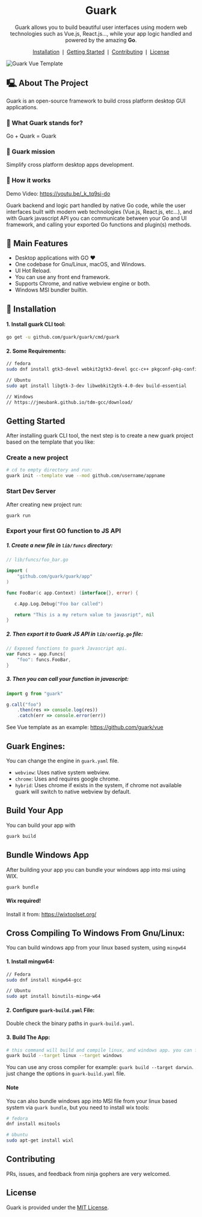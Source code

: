 <div align="center">
    <h1>Guark</h1>
    <p>Guark allows you to build beautiful user interfaces using modern web technologies such as Vue.js, React.js..., while your app logic handled and powered by the amazing <b>Go</b>.</p>
    <p align="center">
        <a href="#installation">Installation</a> ❘
        <a href="#getting-started">Getting Started</a> ❘
        <a href="#contributing">Contributing</a> ❘
        <a href="#license">License</a>
    </p>
</div>

![Guark Vue Template](https://i.imgur.com/RhU6bh7.png)



## 🖳  About The Project

Guark is an open-source framework to build cross platform desktop GUI applications.

### 📢 What Guark stands for?

Go + Quark = Guark

### 🔮 Guark mission

Simplify cross platform desktop apps development.

### 🎸 How it works

Demo Video: https://youtu.be/_k_tq9sj-do

Guark backend and logic part handled by native Go code, while the user interfaces built with modern web technologies (Vue.js, React.js, etc...), and with Guark javascript API you can communicate between your Go and UI framework, and calling your exported Go functions and plugin(s) methods.

## 💌  Main Features

- Desktop applications with GO ♥
- One codebase for Gnu/Linux, macOS, and Windows.
- UI Hot Reload.
- You can use any front end framework.
- Supports Chrome, and native webview engine or both.
- Windows MSI bundler builtin.


## 📜  Installation

#### 1. Install guark CLI tool:
```bash
go get -u github.com/guark/guark/cmd/guark
```

#### 2. Some Requirements:

```bash
// fedora
sudo dnf install gtk3-devel webkit2gtk3-devel gcc-c++ pkgconf-pkg-config

// Ubuntu
sudo apt install libgtk-3-dev libwebkit2gtk-4.0-dev build-essential

// Windows
// https://jmeubank.github.io/tdm-gcc/download/
```

## Getting Started

After installing guark CLI tool, the next step is to create a new guark project based on the template that you like:

### Create a new project

```bash
# cd to empty directory and run:
guark init --template vue --mod github.com/username/appname
```

### Start Dev Server

After creating new project run:
```bash
guark run
```

### Export your first GO function to JS API

##### 1. Create a new file in `lib/funcs` directory:
```go
// lib/funcs/foo_bar.go

import (
    "github.com/guark/guark/app"
)

func FooBar(c app.Context) (interface{}, error) {

   c.App.Log.Debug("Foo bar called")

   return "This is a my return value to javasript", nil
}
```

##### 2. Then export it to Guark JS API in `lib/config.go` file:

```go
// Exposed functions to guark Javascript api.
var Funcs = app.Funcs{
    "foo": funcs.FooBar,
}

```

##### 3. Then you can call your function in javascript:

```js
import g from "guark"

g.call("foo")
    .then(res => console.log(res))
    .catch(err => console.error(err))

```

See Vue template as an example: https://github.com/guark/vue

## Guark Engines:

You can change the engine in `guark.yaml` file.

- `webview`: Uses native system webview.
- `chrome`: Uses and requires google chrome.
- `hybrid`: Uses chrome if exists in the system, if chrome not available guark will switch to native webview by default.


## Build Your App

You can build your app with
```bash
guark build
```

## Bundle Windows App

After building your app you can bundle your windows app into msi using WIX.
```bash
guark bundle
```

#### Wix required!
Install it from: https://wixtoolset.org/

## Cross Compiling To Windows From Gnu/Linux:

You can build windows app from your linux based system, using `mingw64`

#### 1. Install mingw64:
```bash
// Fedora
sudo dnf install mingw64-gcc

// Ubuntu
sudo apt install binutils-mingw-w64
```

#### 2. Configure `guark-build.yaml` File:

Double check the binary paths in `guark-build.yaml`.

#### 3. Build The App:

```bash
# this command will build and compile linux, and windows app. you can find your compiled apps in `dist/` directory.
guark build --target linux --target windows
```

You can use any cross compiler for example: `guark build --target darwin`. just change the options in `guark-build.yaml` file.

#### Note
You can also bundle windows app into MSI file from your linux based system via `guark bundle`, but you need to install wix tools:

```bash
# fedora
dnf install msitools

# Ubuntu
sudo apt-get install wixl
```

## Contributing

PRs, issues, and feedback from ninja gophers are very welcomed.

## License

Guark is provided under the [MIT License](https://github.com/guark/guark/blob/master/LICENSE).

